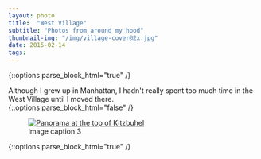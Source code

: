 ```yaml
---
layout: photo
title:  "West Village"
subtitle: "Photos from around my hood"
thumbnail-img: "/img/village-cover@2x.jpg"
date: 2015-02-14
tags:
---
```



{::options parse_block_html="true" /}
<section class="container--big">
Although I grew up in Manhattan, I hadn't really spent too much time in the West Village until I moved there.
</section>
{::options parse_block_html="false" /}

<section class="photoset" data-layout="12" itemscope itemtype="http://schema.org/ImageGallery">
  <figure class="photoset-item" itemprop="associatedMedia" itemscope itemtype="http://schema.org/ImageObject">
    <a href="../../../../img/village-cover@2x.jpgKitzbuhelPanorama.jpg" data-size="1030x318">
      <img class="lazy" src="http://luis-almeida.github.io/unveil/img/loader.gif"  data-src="../../../../img/village-cover@2x.jpg" alt="Panorama at the top of Kitzbuhel" >
    </a>
    <figcaption itemprop="caption description">Image caption  3</figcaption>
  </figure>
{::options parse_block_html="true" /}
<section class="container--big">
